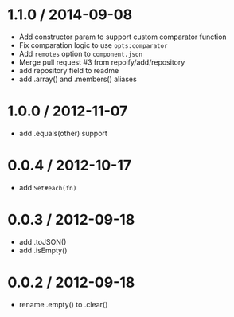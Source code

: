 1.1.0 / 2014-09-08
==================

 * Add  constructor param to support custom comparator function
 * Fix comparation logic to use `opts:comparator`
 * Add `remotes` option to `component.json`
 * Merge pull request #3 from repoify/add/repository
 * add repository field to readme
 * add .array() and .members() aliases

1.0.0 / 2012-11-07
==================

  * add .equals(other) support

0.0.4 / 2012-10-17
==================

  * add `Set#each(fn)`

0.0.3 / 2012-09-18
==================

  * add .toJSON()
  * add .isEmpty()

0.0.2 / 2012-09-18
==================

  * rename .empty() to .clear()

